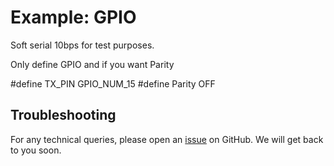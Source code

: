
# Example: GPIO

Soft serial 10bps for test purposes.

Only define GPIO and if you want Parity

#define TX_PIN GPIO_NUM_15
#define Parity OFF

## Troubleshooting

For any technical queries, please open an [issue](https://github.com/espressif/esp-idf/issues) on GitHub. We will get back to you soon.
